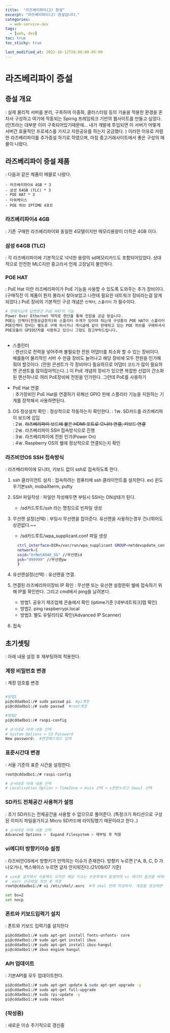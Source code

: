 ```yaml
---
title:  "라즈베리파이(2) 증설"
excerpt: "라즈베리파이(2) 증설입니다."
categories:
  - web-service-dev
tags:
  - [web, dev]
toc: true
toc_sticky: true

last_modified_at: 2022-10-12T20:00:00-05:00
---
```


# 라즈베리파이 증설
## 증설 개요
  : 실제 물리적 서버를 분리, 구축하여 이중화, 클러스터링 등의 기술을 적용한 환경을 혼자서 구성하고 여기에 작동되는 Spirng 프레임워크 기반의 웹사이트를 만들고 싶었다. (인프라는 대부분 이미 구축되어있기때문에... 내가 개발에 투입되면 이 서버가 어떻게 서버간 효율적인 프로세스를 가지고 자원공유를 하는지 궁금했다. ) 이러한 이유로 저렴한 라즈베리파이를 추가증설 하기로 하였으며, 마침 중고거래사이트에서 좋은 구성의 매물이 나왔다.



## 라즈베리파이 증설 제품
  : 다음과 같은 제품이 매물로 나왔다.  

    - ​라즈베리파이4 4GB * 3
    - 삼성 64GB (TLC) * 3
    - POE HAT * 3
    - 타워케이스
    - POE 허브 IPTIME 4포트
    

### 라즈베리파이4 4GB
  : 기존 구매한 라즈베리파이와 동일한 4모델이지만 메모리용량이 더작은 4GB 이다.
  
### 삼성 64GB (TLC)
  : 각 라즈베리파이에 기본적으로 넉넉한 용량의 sd메모리카드도 포함되어있었다. 상대적으로 안전한 MLC지만 중고라서 언제 고장날지 불안하다.

### POE HAT
  :  PoE Hat 이란 라즈베리파이가 PoE 기능을 사용할 수 있도록 도와주는 추가 장비이다.(구매직전 이 제품이 뭔지 몰라서 찾아보았고 나한테 필요한 네트워크 장비라는걸 알게되었다.) PoE 장비의 기본적인 구성 개념은 `인젝터`, `스플리터` 가 필수이다.  
  
  ```bash
  # 판매자님께 답변받은 PoE HAT의 기능
  Power Over Ethernet 약자로 랜선을 통해 전원을 공급 받습니다.
  POE는 인젝터(전원공급장치)와 스플리터 두개가 있어야 하는데 구성품의 POE HAT이 스플리터이고,
  POE인젝터 장비는 별도로 구매 하시거나 게시글에 같이 판매하고 있는 POE 허브를 구매하셔서 사용하면됩니다.
  POE모듈이 GPIO단자를 사용하고 있으니 그점도 참고부탁드립니다.
    
  ```

* 스플린터  
  : 랜선으로 전력을 넣어주며 불필요한 전원 어댑터를 최소화 할 수 있는 장비이다. 예를들어 물리적인 서버 수 만큼 장비도 늘어나고 해당 장비에 모두 전원을 인가해줘야 할것이다. (전원 콘센트가 각 장비마다 필요하므로 어댑터 코드가 많이 필요하면 콘센트를 많이잡아먹는다..) 이 PoE 개념의 장비가 있으면 복잡한 선없이 간소화된 랜선하나로 여러 PoE장비에 전원을 인가한다. 그런데 PoE를  사용하기

* PoE Hat 연결  
  : 추가장비인 PoE Hat을 연결하기 위해선 GPIO 핀에 스플리터 기능을 지원하는 기계를 장착해서 사용하면된다.



3. OS 정상설치 확인
  : 정상적으로 작동하는지 확인한다.
: 1￦. SD카드를 라즈베리파이 보드에 삽입  
: 2￦. ~~라즈베리파이 보드에 붙은 HDMI 포트로 모니터 연결, 키보드 연결~~  
: 2￦. 라즈베리파이 SSH 접속방식으로 진행  
: 3￦. 라즈베리파이에 전원 인가(Power On)  
: 4￦. Raspberry OS의 쉘에 정상적으로 연결되는지 확인  

### 라즈비안OS SSH 접속방식
  : 라즈베리파이에 모니터, 키보드 없이 ssh로 접속하도록 한다.

1. ssh 클라이언트 설치
  : 접속하려는 컴퓨터에 ssh 클라이언트를 설치한다. ex) 윈도우기본ssh, mobaXterm, putty

2. SSH 파일작성
  : 파일만 작성해두면 부팅시 SSH는 ON상태가 된다.
    - /sd카드루트/ssh 라는 명칭으로 빈파일 생성

3. 무선랜 설정(선택)
  : 부팅시 무선랜을 잡아준다. 유선랜을 사용하는경우 건너뛰어도 상관없다.~~
    - /sd카드루트/wpa_supplicant.conf 파일 생성
    ```bash
      ctrl_interface=DIR=/var/run/wpa_supplicant GROUP=netdevupdate_config=1
      network={
      ssid="U+NetA940_5G" //무선랜id
      psk="999999" //무선랜pw
      }  
    ```

3. 유선랜설정(선택)
  : 유선랜을 연결.

4. 연결된 라즈베리파이장비 IP 확인
  : 무선랜 또는 유선랜 설정한뒤 쉘에 접속하기 위해 IP를 확인한다. 그리고 cmd에서 ping을 날려본다.
    * 방법1. 공유기 제조업체 콘솔에서 확인 (iptime기준 [네부네트워크]탭 확인)
    * 방법2. ping raspberrypi.local
    * 방법3. 별도 유틸리티로 확인(Advanced IP Scanner)

5. 접속

## 초기셋팅
: 아래 내용 설정 후 재부팅하여 적용한다.
### 계정 비밀번호 변경
  : 계정 암호를 변경
  ```bash
  
  #방법1
  pi@cddadbo1:/# sudo passwd pi  #pi계정
  pi@cddadbo1:/# sudo passwd  #root계정

  #방법2
  pi@cddadbo1:/# raspi-config
 
  # 순서대로 아래 내용 선택
  # System Options > S3 Password
  New password:  #변경패스워드 입력

  ```

### 표준시간대 변경
  : 서울 기준의 표준 시간을 설정한다.
  ```bash
  root@cddadbo1:/# raspi-config
  
  # 순서대로 아래 내용 선택
  # Localisation Option > TimeZone > Asia 선택 > s한번누르고 Seoul 선택

  ```

### SD카드 전체공간 사용허가 설정
  : 초기 SD카드는 전체공간을 사용할 수 없으므로 풀어준다. (특정크기 파티션으로 구성된 이미지 파일을가지고  Micro SD카드에 라이팅했기 때문이라고 한다..)
  
  ```bash
  # 순서대로 아래 내용 선택
  Advanced Options >  Expand Filesystem > 재부팅 후 적용

  ```

### vi에디터 방향키이슈 설정
  : 라즈비안OS에서 방향키가 안먹히는 이슈가 존재한다. 방향키 누르면 [^A, B, C, D 가 나오거나, 백스페이스 누르면 글자 안지워진다.(21/09/07 기준)
  ```bash
  # vim을 설치해서 사용해도 되지만 해당 이슈는 우분투에서 발생하며 vi 에디터 옵션을 바꿔야한다.
  # .exrc 신규파일 작성 후 저장
  root@cddadbo1:/# vi /etc/skel/.exrc  #꼭 skel 안에 작성하자. 계정을 생성하면 홈디렉토리에 기본적으로 생성되는 파일로 설정한다.

  set bs=2
  set nocp

  ```

### 폰트와 키보드입력기 설치
  : 폰트와 키보드 입력기를 설치한다
  ```bash
  pi@cddadbo1:/# sudo apt-get install fonts-unfonts- core
  pi@cddadbo1:/# sudo apt-get install ibus
  pi@cddadbo1:/# sudo apt-get install ibus-hangul
  pi@cddadbo1:/# ibus engine hangul

  ```

### API 업데이트
  : 기본API를 모두 업데이트한다.
  ```bash
  pi@cddadbo1:/# sudo apt-get update & sudo apt-get upgrade -y
  pi@cddadbo1:/# sudo apt-get full-upgrade
  pi@cddadbo1:/# sudo rpi-update -y
  pi@cddadbo1:/# sudo reboot

  ```

### (작성중)
  : 새로운 이슈 주기적으로 갱신중
